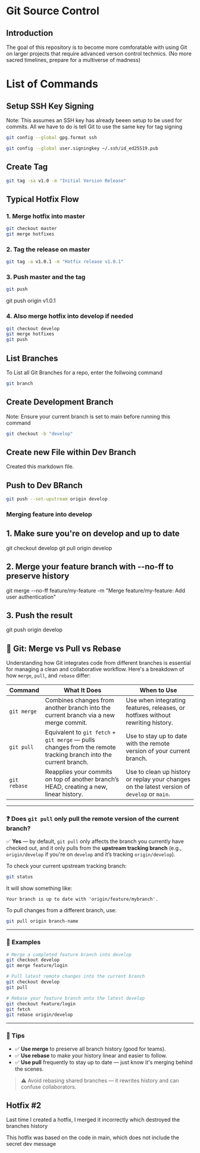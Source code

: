 # Git Source Control
## Introduction
The goal of this repository is to become more comforatable with using Git on larger projects that require advanced verson control techmics. (No more sacred timelines, prepare for a multiverse of madness)

# List of Commands
## Setup SSH Key Signing
Note: This assumes an SSH key has already beeen setup to be used for commits. All we have to do is tell Git to use the same key for tag signing

```bash
git config --global gpg.format ssh
```

```bash
git config --global user.signingkey ~/.ssh/id_ed25519.pub
```


## Create Tag
```bash
git tag -sa v1.0 -m "Initial Version Release"
```


## Typical Hotfix Flow
### 1. Merge hotfix into master
```bash
git checkout master
git merge hotfixes
```

### 2. Tag the release on master
```bash
git tag -a v1.0.1 -m "Hotfix release v1.0.1"
```

### 3. Push master and the tag
```bash
git push
```
git push origin v1.0.1

### 4. Also merge hotfix into develop if needed
```bash
git checkout develop
git merge hotfixes
git push
```

## List Branches
To List all Git Branches for a repo, enter the follwoing command 
```bash
git branch
```

## Create Development Branch
Note: Ensure your current branch is set to main before running this command
<!-- Add the command here to set current branch to main regardless -->

```bash
git checkout -b "develop"
```

## Create new File within Dev Branch
Created this markdown file.

## Push to Dev BRanch
```bash
git push --set-upstream origin develop
```


### Merging feature into develop
## 1. Make sure you're on develop and up to date
git checkout develop
git pull origin develop

## 2. Merge your feature branch with --no-ff to preserve history
git merge --no-ff feature/my-feature -m "Merge feature/my-feature: Add user authentication"

## 3. Push the result
git push origin develop


## 🔀 Git: Merge vs Pull vs Rebase

Understanding how Git integrates code from different branches is essential for managing a clean and collaborative workflow. Here's a breakdown of how `merge`, `pull`, and `rebase` differ:

| Command         | What It Does                                                                 | When to Use                                                                 |
|-----------------|------------------------------------------------------------------------------|------------------------------------------------------------------------------|
| `git merge`     | Combines changes from another branch into the current branch via a new merge commit. | Use when integrating features, releases, or hotfixes without rewriting history. |
| `git pull`      | Equivalent to `git fetch` + `git merge` — pulls changes from the remote tracking branch into the current branch. | Use to stay up to date with the remote version of your current branch.      |
| `git rebase`    | Reapplies your commits on top of another branch’s HEAD, creating a new, linear history. | Use to clean up history or replay your changes on the latest version of `develop` or `main`. |

---

### ❓ Does `git pull` only pull the remote version of the current branch?

✅ **Yes** — by default, `git pull` only affects the branch you currently have checked out, and it only pulls from the **upstream tracking branch** (e.g., `origin/develop` if you're on `develop` and it’s tracking `origin/develop`).

To check your current upstream tracking branch:

```bash
git status
```

It will show something like:

```
Your branch is up to date with 'origin/feature/mybranch'.
```

To pull changes from a different branch, use:

```bash
git pull origin branch-name
```

---

### 🔧 Examples

```bash
# Merge a completed feature branch into develop
git checkout develop
git merge feature/login

# Pull latest remote changes into the current branch
git checkout develop
git pull

# Rebase your feature branch onto the latest develop
git checkout feature/login
git fetch
git rebase origin/develop
```

---

### 🧠 Tips

- ✅ **Use merge** to preserve all branch history (good for teams).
- ✅ **Use rebase** to make your history linear and easier to follow.
- ✅ **Use pull** frequently to stay up to date — just know it's merging behind the scenes.

> ⚠️ Avoid rebasing shared branches — it rewrites history and can confuse collaborators.





## Hotfix #2
Last time I created a hotfix, I merged it incorrectly which destroyed the branches history

This hotfix was based on the code in main, which does not include the secret dev message
